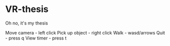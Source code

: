 # VR-thesis
Oh no, it's my thesis


Move camera - left click
Pick up object - right click
Walk - wasd/arrows
Quit - press q
View timer - press t

